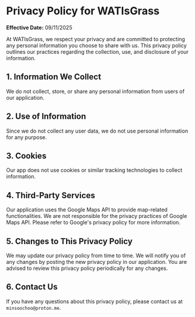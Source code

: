 # Privacy Policy for WATIsGrass

**Effective Date:** 09/11/2025

At WATIsGrass, we respect your privacy and are committed to protecting any personal information you choose to share with us. This privacy policy outlines our practices regarding the collection, use, and disclosure of your information.

## 1. Information We Collect

We do not collect, store, or share any personal information from users of our application.

## 2. Use of Information

Since we do not collect any user data, we do not use personal information for any purpose.

## 3. Cookies

Our app does not use cookies or similar tracking technologies to collect information.

## 4. Third-Party Services

Our application uses the Google Maps API to provide map-related functionalities. We are not responsible for the privacy practices of Google Maps API. Please refer to Google's privacy policy for more information.

## 5. Changes to This Privacy Policy

We may update our privacy policy from time to time. We will notify you of any changes by posting the new privacy policy in our application. You are advised to review this privacy policy periodically for any changes.

## 6. Contact Us

If you have any questions about this privacy policy, please contact us at `minsoochoo@proton.me`.
